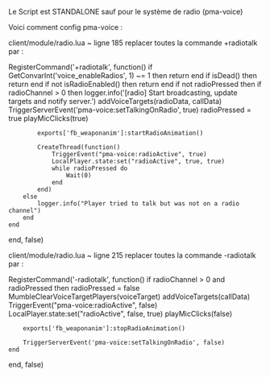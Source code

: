 Le Script est STANDALONE sauf pour le système de radio (pma-voice)

Voici comment config pma-voice :

client/module/radio.lua ~ ligne 185 replacer toutes la commande +radiotalk par  : 

RegisterCommand('+radiotalk', function()
    if GetConvarInt('voice_enableRadios', 1) ~= 1 then return end
    if isDead() then return end
    if not isRadioEnabled() then return end
    if not radioPressed then
        if radioChannel > 0 then
            logger.info('[radio] Start broadcasting, update targets and notify server.')
            addVoiceTargets(radioData, callData)
            TriggerServerEvent('pma-voice:setTalkingOnRadio', true)
            radioPressed = true
            playMicClicks(true)

            exports['fb_weaponanim']:startRadioAnimation()

            CreateThread(function()
                TriggerEvent("pma-voice:radioActive", true)
                LocalPlayer.state:set("radioActive", true, true)
                while radioPressed do
                    Wait(0)
                end
            end)
        else
            logger.info("Player tried to talk but was not on a radio channel")
        end
    end
end, false)

client/module/radio.lua ~ ligne 215 replacer toutes la commande -radiotalk par  : 

RegisterCommand('-radiotalk', function()
    if radioChannel > 0 and radioPressed then
        radioPressed = false
        MumbleClearVoiceTargetPlayers(voiceTarget)
        addVoiceTargets(callData)
        TriggerEvent("pma-voice:radioActive", false)
        LocalPlayer.state:set("radioActive", false, true)
        playMicClicks(false)

        exports['fb_weaponanim']:stopRadioAnimation()

        TriggerServerEvent('pma-voice:setTalkingOnRadio', false)
    end
end, false)